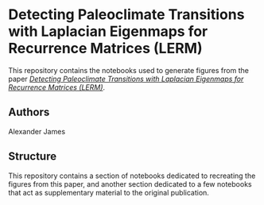 # Detecting Paleoclimate Transitions with Laplacian Eigenmaps for Recurrence Matrices (LERM)

This repository contains the notebooks used to generate figures from the paper [*Detecting Paleoclimate Transitions with Laplacian Eigenmaps for Recurrence Matrices (LERM)*](https://doi.org/10.1029/2023PA004700).

## Authors

Alexander James

## Structure

This repository contains a section of notebooks dedicated to recreating the figures from this paper, and another section dedicated to a few notebooks that act as supplementary material to the original publication.